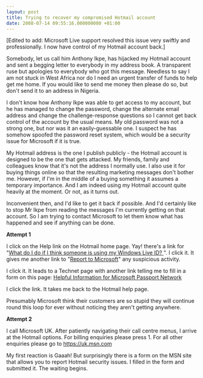 ```yaml
---
layout: post
title: Trying to recover my compromised Hotmail account
date: 2008-07-14 09:55:16.000000000 +01:00
---
```

<script type="text/javascript">// < ![CDATA[
 google_ad_client = "ca-pub-2148551173170619"; /* Hotmail account compromised */ google_ad_slot = "7289443389"; google_ad_width = 468; google_ad_height = 60;
// ]]></script>
<script src="https://pagead2.googlesyndication.com/pagead/show_ads.js" type="text/javascript">
</script>

[Edited to add: Microsoft Live support resolved this issue very swiftly and professionally. I now have control of my Hotmail account back.]

Somebody, let us call him Anthony Ikpe, has hijacked my Hotmail account and sent a begging letter to everybody in my address book. A transparent ruse but apologies to everybody who got this message. Needless to say I am not stuck in West Africa nor do I need an urgent transfer of funds to help get me home. If you would like to send me money then please do so, but don't send it to an address in Nigeria.

I don't know how Anthony Ikpe was able to get access to my account, but he has managed to change the password, change the alternate email address and change the challenge-response questions so I cannot get back control of the account by the usual means. My old password was not a strong one, but nor was it an easily-guessable one. I suspect he has somehow spoofed the password reset system, which would be a security issue for Microsoft if it is true.

My Hotmail address is the one I publish publicly - the Hotmail account is designed to be the one that gets attacked. My friends, family and colleagues know that it's not the address I normally use. I also use it for buying things online so that the resulting marketing messages don't bother me. However, if I'm in the middle of a buying something it assumes a temporary importance. And I am indeed using my Hotmail account quite heavily at the moment. Or not, as it turns out.

Inconvenient then, and I'd like to get it back if possible. And I'd certainly like to stop Mr Ikpe from reading the messages I'm currently getting on that account. So I am trying to contact Microsoft to let them know what has happened and see if anything can be done.

<strong>Attempt 1</strong>

I click on the Help link on the Hotmail home page. Yay! there's a link for "<a class="tlhelplink" href="https://help.live.com/EN_US/frameset.asp?lc=2057&amp;vv=550&amp;format=b1&amp;SEARCHTERM=plehdievil&amp;v2=%3Fwa%3Dwsignin1.0%26rpsnv%3D10%26ct%3D1216019625%26rver%3D4.5.2130.0%26wp%3DMBI%26wreply%3Dhttp%3A%252F%252Fmail.live.com%252Fdefault.aspx%26id%3D64855&amp;tmt=&amp;v4=DH_PP%2C2057&amp;H_APP=Windows%20Live%20ID&amp;S_TEXT=Search%20Windows%20Live%20ID%20Help:&amp;H_VER=2.6&amp;v1=http%3A//login.live.com&amp;INI=LiveIDv1.ini#sr2">What do I do if I think someone is using my Windows Live ID? </a>". I click it. It gives me another link to "<a href="https://g.live.com/0HE_TRACKSTAR_ENUS9/25344" target="_blank">Report to Microsoft</a>" any suspicious activity.

I click it. It leads to a Technet page with another link telling me to fill in a form on this page: <a href="https://support.passport.net/eform.aspx?productKey=passporteasi&amp;page=support_home_options_form_byemail&amp;ct=eformts">Helpful Information for Microsoft Passport Network</a>

I click the link. It takes me back to the Hotmail help page.

Presumably Microsoft think their customers are so stupid they will continue round this loop for ever without noticing they aren't getting anywhere.

<strong>Attempt 2</strong>

I call Microsoft UK. After patiently navigating their call centre menus, I arrive at the Hotmail options. For billing enquiries please press 1. For all other enquiries please go to <a href="https://uk.msn.com">https://uk.msn.com</a>

My first reaction is Gaaah! But surprisingly there is a form on the MSN site that allows you to report Hotmail security issues. I filled in the form and submitted it. The waiting begins.

<script type="text/javascript"><!--
google_ad_client = "ca-pub-2148551173170619";
/* Hotmail account compromised */
google_ad_slot = "7289443389";
google_ad_width = 468;
google_ad_height = 60;
//-->
</script>
<script type="text/javascript"
src="https://pagead2.googlesyndication.com/pagead/show_ads.js">
</script>
